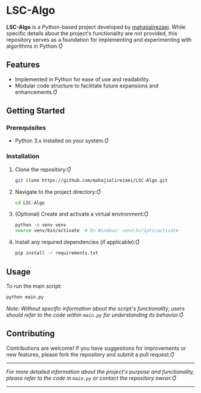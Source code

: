 

# LSC-Algo

**LSC-Algo** is a Python-based project developed by [mahajialirezaei](https://github.com/mahajialirezaei). While specific details about the project's functionality are not provided, this repository serves as a foundation for implementing and experimenting with algorithms in Python.

## Features

- Implemented in Python for ease of use and readability.
- Modular code structure to facilitate future expansions and enhancements.

## Getting Started

### Prerequisites

- Python 3.x installed on your system.

### Installation

1. Clone the repository:

   ```bash
   git clone https://github.com/mahajialirezaei/LSC-Algo.git
   ```


2. Navigate to the project directory:

   ```bash
   cd LSC-Algo
   ```


3. (Optional) Create and activate a virtual environment:

   ```bash
   python -m venv venv
   source venv/bin/activate  # On Windows: venv\Scripts\activate
   ```


4. Install any required dependencies (if applicable):

   ```bash
   pip install -r requirements.txt
   ```


## Usage

To run the main script:


```bash
python main.py
```


*Note: Without specific information about the script's functionality, users should refer to the code within `main.py` for understanding its behavior.*

## Contributing

Contributions are welcome! If you have suggestions for improvements or new features, please fork the repository and submit a pull request.


---

*For more detailed information about the project's purpose and functionality, please refer to the code in `main.py` or contact the repository owner.*

--- 
